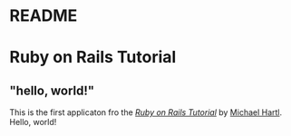 # README

# Ruby on Rails Tutorial

## "hello, world!"

This is the first applicaton fro the [*Ruby on Rails Tutorial*](https://www.railstutorial.org/)
by [Michael Hartl](https://www.michaelhartl.com/). Hello, world!

